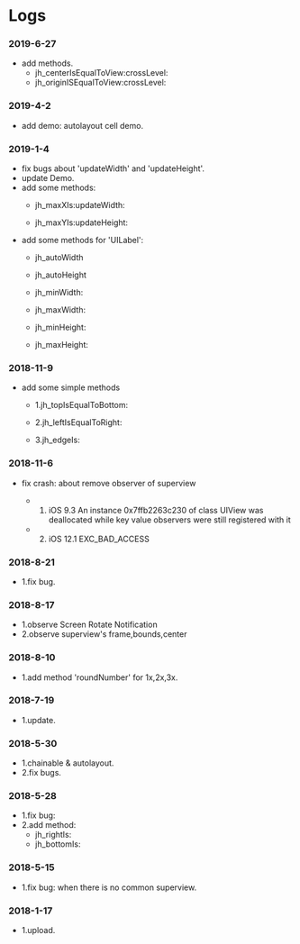 # Logs

### 2019-6-27
- add methods.
    - jh_centerIsEqualToView:crossLevel:
    - jh_originISEqualToView:crossLevel:

### 2019-4-2
- add demo: autolayout cell demo.

### 2019-1-4
- fix bugs about 'updateWidth' and 'updateHeight'.
- update Demo.
- add some methods:
    - jh_maxXIs:updateWidth:
    
    - jh_maxYIs:updateHeight:
- add some methods for 'UILabel':
    - jh_autoWidth
    
    - jh_autoHeight
    
    - jh_minWidth:
    
    - jh_maxWidth:
    
    - jh_minHeight:
    
    - jh_maxHeight:

### 2018-11-9
- add some simple methods

    - 1.jh_topIsEqualToBottom:

    - 2.jh_leftIsEqualToRight:

    - 3.jh_edgeIs:

### 2018-11-6
- fix crash: about remove observer of superview

    - 1. iOS 9.3 An instance 0x7ffb2263c230 of class UIView was deallocated while key value observers were still registered with it

    - 2. iOS 12.1 EXC_BAD_ACCESS

### 2018-8-21
- 1.fix bug.

### 2018-8-17
- 1.observe Screen Rotate Notification
- 2.observe superview's frame,bounds,center

### 2018-8-10
- 1.add method 'roundNumber' for 1x,2x,3x.

### 2018-7-19
- 1.update.

### 2018-5-30
- 1.chainable & autolayout.
- 2.fix bugs.

### 2018-5-28
- 1.fix bug: 
- 2.add method:
    - jh_rightIs:
    - jh_bottomIs:

### 2018-5-15
- 1.fix bug: when there is no common superview.

### 2018-1-17
- 1.upload.
